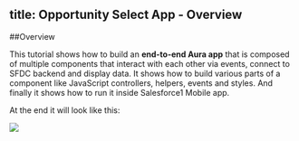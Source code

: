 title: Opportunity Select App - Overview
---
##Overview

This tutorial shows how to build an <b>end-to-end Aura app</b> that is composed of multiple components that interact with each other via events, connect to SFDC backend and display data. It shows how to build various parts of a component like JavaScript controllers, helpers, events and styles. And finally it shows how to run it inside Salesforce1 Mobile app.

At the end it will look like this:

<img src="/images/aura-opp-list-final-app.png"/>